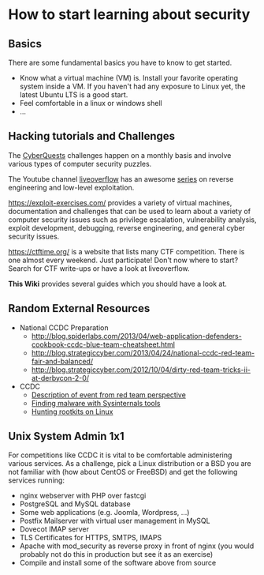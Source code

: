 # How to start learning about security

## Basics
There are some fundamental basics you have to know to get started.
* Know what a virtual machine (VM) is. Install your favorite operating system inside a VM. If you haven't had any exposure to Linux yet, the latest Ubuntu LTS is a good start.
* Feel comfortable in a linux or windows shell
* ...

## Hacking tutorials and Challenges

The [CyberQuests](http://uscc.cyberquests.org/) challenges happen on a monthly basis and involve various types of computer security puzzles.

The Youtube channel [liveoverflow](https://www.youtube.com/channel/UClcE-kVhqyiHCcjYwcpfj9w) has an awesome [series](https://www.youtube.com/watch?v=iyAyN3GFM7A&list=PLhixgUqwRTjxglIswKp9mpkfPNfHkzyeN) on reverse engineering and low-level exploitation.

https://exploit-exercises.com/ provides a variety of virtual machines, documentation and challenges that can be used to learn about a variety of computer security issues such as privilege escalation, vulnerability analysis, exploit development, debugging, reverse engineering, and general cyber security issues.

https://ctftime.org/ is a website that lists many CTF competition. There is one almost every weekend. Just participate! Don't now where to start? Search for CTF write-ups or have a look at liveoverflow.

__This Wiki__ provides several guides which you should have a look at.


## Random External Resources
* National CCDC Preparation
   * http://blog.spiderlabs.com/2013/04/web-application-defenders-cookbook-ccdc-blue-team-cheatsheet.html
   * http://blog.strategiccyber.com/2013/04/24/national-ccdc-red-team-fair-and-balanced/
   * http://blog.strategiccyber.com/2012/10/04/dirty-red-team-tricks-ii-at-derbycon-2-0/
* CCDC
   * [Description of event from red team perspective](http://www.reddit.com/r/netsec/comments/17dfqf/red_teaming_a_ccdc_practice_event/)
   * [Finding malware with Sysinternals tools](http://channel9.msdn.com/Events/TechEd/NorthAmerica/2012/SIA302)
   * [Hunting rootkits on Linux](http://cayfer.bilkent.edu.tr/~cayfer/linux/Detecting_and_Removing_Rootkits.html)


## Unix System Admin 1x1
For competitions like CCDC it is vital to be comfortable administering various services. As a challenge, pick a Linux distribution or a BSD you are not familiar with (how about CentOS or FreeBSD) and get the following services running:
* nginx webserver with PHP over fastcgi
* PostgreSQL and MySQL database
* Some web applications (e.g. Joomla, Wordpress, ...)
* Postfix Mailserver with virtual user management in MySQL
* Dovecot IMAP server
* TLS Certificates for HTTPS, SMTPS, IMAPS
* Apache with mod_security as reverse proxy in front of nginx (you would probably not do this in production but see it as an exercise)
* Compile and install some of the software above from source
